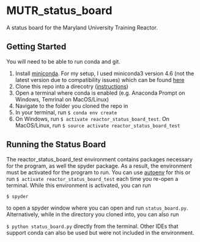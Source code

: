 # MUTR_status_board
A status board for the Maryland University Training Reactor.

## Getting Started
You will need to be able to run conda and git.

1. Install [miniconda](https://docs.conda.io/en/latest/miniconda.html). For my setup, I used miniconda3 version 4.6 (not the latest version due to compatibility issues) which can be found [here](https://repo.anaconda.com/miniconda/)
2. Clone this repo into a direcotry ([instructions](https://help.github.com/en/github/creating-cloning-and-archiving-repositories/cloning-a-repository))
3. Open a terminal where conda is enabled (e.g. Anaconda Prompt on Windows, Temrinal on MacOS/Linux)
4. Navigate to the folder you cloned the repo in
5. In your terminal, run `$ conda env create`
6. On Windows, run `$ activate reactor_status_board_test`. On MacOS/Linux, run `$ source activate reactor_status_board_test`

## Running the Status Board
The reactor_status_board_test environment contains packages necessary for the program, as well the spyder package. As a result, the environment must be activated for the program to run. You can use [autoenv](https://github.com/inishchith/autoenv) for this or run `$ activate reactor_status_board_test` each time you re-open a terminal. While this environment is activated, you can run 

`$ spyder` 

to open a spyder window where you can open and run `status_board.py`. Alternatively, while in the directory you cloned into, you can also run

`$ python status_board.py` directly from the terminal. Other IDEs that support conda can also be used but were not included in the environment.
